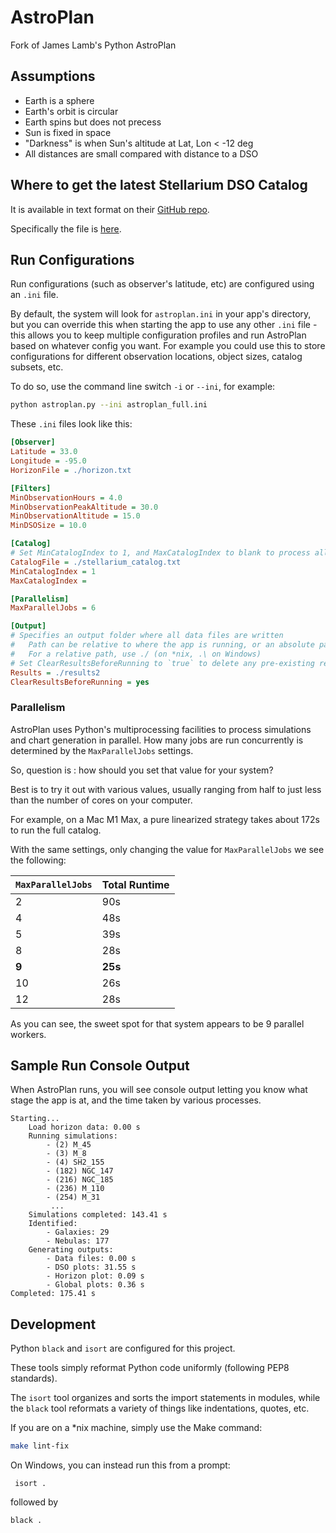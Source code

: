 # AstroPlan

Fork of James Lamb's Python AstroPlan

## Assumptions

- Earth is a sphere
- Earth's orbit is circular
- Earth spins but does not precess
- Sun is fixed in space
- "Darkness" is when Sun's altitude at Lat, Lon < -12 deg
- All distances are small compared with distance to a DSO

## Where to get the latest Stellarium DSO Catalog

It is available in text format on their [GitHub repo](https://github.com/Stellarium/stellarium/tree/master).

Specifically the file is [here](https://github.com/Stellarium/stellarium/blob/master/nebulae/default/catalog.txt).

## Run Configurations

Run configurations (such as observer's latitude, etc) are configured using an `.ini` file.

By default, the system will look for `astroplan.ini` in your app's directory, but you can override this when
starting the app to use any other `.ini` file - this allows you to keep multiple configuration profiles and
run AstroPlan based on whatever config you want. For example you could use this to store configurations for different
observation locations, object sizes, catalog subsets, etc.

To do so, use the command line switch `-i` or `--ini`, for example:

```bash
python astroplan.py --ini astroplan_full.ini
```

These `.ini` files look like this:

```ini
[Observer]
Latitude = 33.0
Longitude = -95.0
HorizonFile = ./horizon.txt

[Filters]
MinObservationHours = 4.0
MinObservationPeakAltitude = 30.0
MinObservationAltitude = 15.0
MinDSOSize = 10.0

[Catalog]
# Set MinCatalogIndex to 1, and MaxCatalogIndex to blank to process all entries
CatalogFile = ./stellarium_catalog.txt
MinCatalogIndex = 1
MaxCatalogIndex = 

[Parallelism]
MaxParallelJobs = 6

[Output]
# Specifies an output folder where all data files are written
#   Path can be relative to where the app is running, or an absolute path
#   For a relative path, use ./ (on *nix, .\ on Windows)
# Set ClearResultsBeforeRunning to `true` to delete any pre-existing results folder
Results = ./results2
ClearResultsBeforeRunning = yes
```

### Parallelism

AstroPlan uses Python's multiprocessing facilities to process simulations and chart generation in parallel.
How many jobs are run concurrently is determined by the `MaxParallelJobs` settings.

So, question is : how should you set that value for your system?

Best is to try it out with various values, usually ranging from half to just less than the number of cores on your
computer.

For example, on a Mac M1 Max, a pure linearized strategy takes about 172s to run the full catalog.

With the same settings, only changing the value for `MaxParallelJobs` we see the following:


| `MaxParallelJobs` | Total Runtime |
|-------------------|---------------|
| 2                 | 90s           |
| 4                 | 48s           |
| 5                 | 39s           |
| 8                 | 28s           |
| **9**             | **25s**       |
| 10                | 26s           |
| 12                | 28s           |

As you can see, the sweet spot for that system appears to be 9 parallel workers.


## Sample Run Console Output

When AstroPlan runs, you will see console output letting you know what stage the app is at, and the time taken by
various processes.

```text
Starting...
	Load horizon data: 0.00 s
	Running simulations:
		- (2) M_45
		- (3) M_8
		- (4) SH2_155
		- (182) NGC_147
		- (216) NGC_185
		- (236) M_110
		- (254) M_31
		 ...
	Simulations completed: 143.41 s
	Identified:
		- Galaxies: 29
		- Nebulas: 177
	Generating outputs:
		- Data files: 0.00 s
		- DSO plots: 31.55 s
		- Horizon plot: 0.09 s
		- Global plots: 0.36 s
Completed: 175.41 s
```

## Development

Python `black` and `isort` are configured for this project.

These tools simply reformat Python code uniformly (following PEP8 standards).

The `isort` tool organizes and sorts the import statements in modules, while the `black` tool reformats
a variety of things like indentations, quotes, etc.

If you are on a *nix machine, simply use the Make command:

```bash
make lint-fix
```

On Windows, you can instead run this from a prompt:

```commandline
 isort .
```

followed by

```commandline
black .
```
